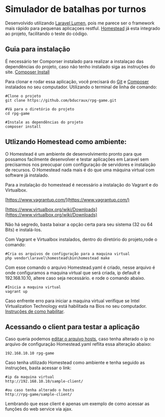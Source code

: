 # Simulador de batalhas por turnos

Desenvolvido utilizando [Laravel Lumen](http://lumen.laravel.com/), pois me parece ser o framework mais rápido para pequenas aplicaçoes restful.
[Homestead](https://laravel.com/docs/5.4/homestead) já esta integrado ao projeto, facilitando o teste do código.



## Guia para instalação
É necessário ter Comporser instalado para realizar a instalaçao das dependências do projeto, caso não tenho instalado siga as instruções do site. [Composer Install](https://getcomposer.org/download/) 

Para clonar e rodar essa aplicação, você precisará do [Git](https://git-scm.com/) e [Composer](https://getcomposer.org/download/) instalados no seu computador. Utilizando o terminal de linha de comando:

```
#Clone o projeto
git clone https://github.com/bducraux/rpg-game.git

#Vá para o diretório do projeto
cd rpg-game

#Instale as dependências do projeto
composer install
```

## Utlizando Homestead como ambiente:

O Homestead é um ambiente de desenvolvimento pronto para que possamos facilmente desenvolver e testar aplicações em Laravel sem precisarmos nos preocupar com configuração de servidores e instalação de recursos.
O Homestead nada mais é do que uma máquina virtual com software já instalado.

Para a instalação do homestead é necessário a instalação do Vagrant e do Virtualbox.

[https://www.vagrantup.com/](https://www.vagrantup.com/)

[https://www.virtualbox.org/wiki/Downloads](https://www.virtualbox.org/wiki/Downloads)

Não há segredo, basta baixar a opção certa para seu sistema (32 ou 64 Bits) e instalá-los.

Com Vagrant e Virtualbox instalados, dentro do diretório do projeto,rode o comando:
```
#Cria os arquivos de configuração para a maquina virtual
php vendor\laravel\homestead\bin\homestead make
```

Com esse comando o arquivo Homestead.yaml é criado, nesse arquivo é onde configuramos a maquina virtual que será criada, ip default é 192.168.10.10, altere caso seja necessário. e rode o comando abaixo.
```
#Inicia a maquina virtual
vagrant up
```
Caso enfrente erro para iniciar a maquina virtual verifique se Intel Virtualization Technology está habilitada na Bios no seu computador. [Instruções de como habilitar](http://www.sysprobs.com/disable-enable-virtualization-technology-bios).

## Acessando o client para testar a aplicação
Caso queria podemos [editar o arquivo hosts](https://www.tecmundo.com.br/sistema-operacional/5214-como-editar-os-arquivos-hosts-do-computador-.htm),  caso tenha alterado o ip no arquivo de configuração Homestead.yaml reflita essa alteração abaixo:
```
192.168.10.10 rpg-game
```

Caso tenha utilizado Homestead como ambiente e tenha seguido as instruções, basta acessar o link:
```
#ip da maquina virtual
http://192.168.10.10/sample-client/

#ou caso tenha alterado o hosts
http://rpg-game/sample-client/
```

Lembrando que esse client é apenas um exemplo de como acessar as funções do web service via ajax.

